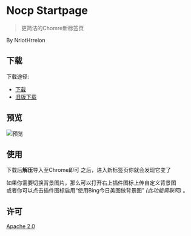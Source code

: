 # Nocp Startpage

> 更简洁的Chomre新标签页

By NriotHrreion

## 下载

下载途径:
- [下载](https://github.com/NriotHrreion/Nocp-startpage/releases)
- [旧版下载](https://github.com/NriotHrreion/tools/releases)

## 预览

<!-- [查看Demo]() -->

![预览](./preview.png)

## 使用

下载后**解压**导入至Chrome即可
之后，进入新标签页你就会发现它变了

如果你需要切换背景图片，那么可以打开右上插件图标上传自定义背景图
<br>
或者你可以点击插件图标启用“使用Bing今日美图做背景图” _(此功能需联网)_ 。

## 许可

[Apache 2.0](./LICENSE)
